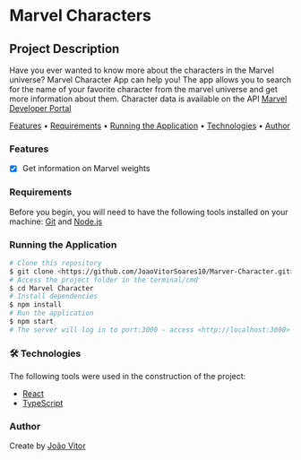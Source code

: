 # Marvel Characters

## Project Description

Have you ever wanted to know more about the characters in the Marvel universe? Marvel Character App can help you! The app allows you to search for the name of your favorite character from the marvel universe and get more information about them. Character data is available on the API <a href="https://developer.marvel.com/">Marvel Developer Portal</a>

<p>
 <a href="#Features">Features</a> •
 <a href="#Requirements">Requirements</a> • 
 <a href="#Running the Application">Running the Application</a> • 
 <a href="#🛠 Technologies">Technologies</a> • 
 <a href="#Author">Author</a>
</p>

### Features

- [x] Get information on Marvel weights

### Requirements

Before you begin, you will need to have the following tools installed on your machine:
[Git](https://git-scm.com) and [Node.js](https://nodejs.org/en/)

### Running the Application

```bash
# Clone this repository
$ git clone <https://github.com/JoaoVitorSoares10/Marver-Character.git>
# Access the project folder in the terminal/cmd
$ cd Marvel Character
# Install dependencies
$ npm install
# Run the application
$ npm start
# The server will log in to port:3000 - access <http://localhost:3000>
```

### 🛠 Technologies

The following tools were used in the construction of the project:

- [React](https://pt-br.reactjs.org/)
- [TypeScript](https://pt-br.reactjs.org/)

### Author

<p>Create by <a href="https://www.linkedin.com/in/joao-vitor-morais-soares-49ba17228/">João Vitor</a></p>
